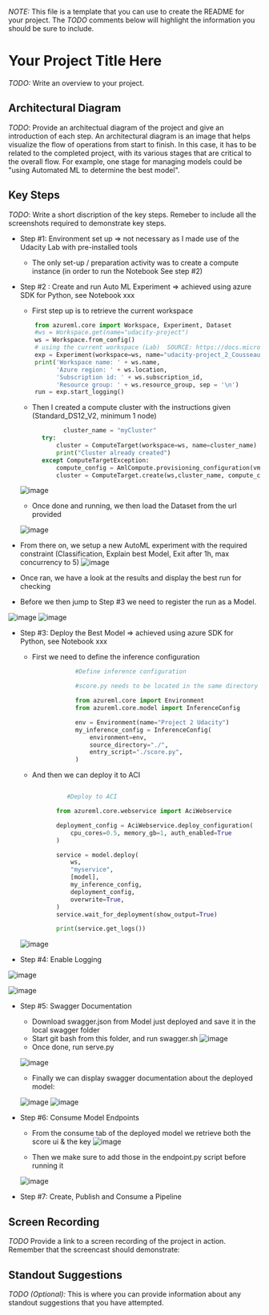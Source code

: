 *NOTE:* This file is a template that you can use to create the README for your project. The *TODO* comments below will highlight the information you should be sure to include.


# Your Project Title Here

*TODO:* Write an overview to your project.

## Architectural Diagram
*TODO*: Provide an architectual diagram of the project and give an introduction of each step. An architectural diagram is an image that helps visualize the flow of operations from start to finish. In this case, it has to be related to the completed project, with its various stages that are critical to the overall flow. For example, one stage for managing models could be "using Automated ML to determine the best model". 

## Key Steps
*TODO*: Write a short discription of the key steps. Remeber to include all the screenshots required to demonstrate key steps. 
- Step #1: Environment set up => not necessary as I made use of the Udacity Lab with pre-installed tools
  - The only set-up / preparation activity was to create a compute instance (in order to run the Notebook See step #2)
  
- Step #2 : Create and run Auto ML Experiment => achieved using azure SDK for Python, see Notebook xxx

  - First step up is to retrieve the current workspace
  ```python
      from azureml.core import Workspace, Experiment, Dataset
      #ws = Workspace.get(name="udacity-project")
      ws = Workspace.from_config()  
      # using the current workspace (Lab)  SOURCE: https://docs.microsoft.com/en-us/python/api/azureml-core/azureml.core.workspace.workspace?view=azure-ml-py
      exp = Experiment(workspace=ws, name="udacity-project_2_Cousseau")
      print('Workspace name: ' + ws.name, 
            'Azure region: ' + ws.location, 
            'Subscription id: ' + ws.subscription_id, 
            'Resource group: ' + ws.resource_group, sep = '\n')
      run = exp.start_logging()
  ```
  
  - Then I created a compute cluster with the instructions given (Standard_DS12_V2, minimum 1 node)
  
  ```python
              cluster_name = "myCluster"
        try:
            cluster = ComputeTarget(workspace=ws, name=cluster_name)
            print("Cluster already created")
        except ComputeTargetException:
            compute_config = AmlCompute.provisioning_configuration(vm_size="STANDARD_DS12_V2",min_nodes=1, max_nodes=6)
            cluster = ComputeTarget.create(ws,cluster_name, compute_config) #creates the actual cluster
  ```
  
  ![image](https://user-images.githubusercontent.com/32632731/136262638-67d22fe3-864b-4136-b286-4de90d62e528.png)

  
  - Once done and running, we then load the Dataset from the url provided
  
  ![image](https://user-images.githubusercontent.com/32632731/136263292-3d06ebfe-ae89-415e-95a2-d5fce5ba9f43.png)

 - From there on, we setup a new AutoML experiment with the required constraint (Classification, Explain best Model, Exit after 1h, max concurrency to 5)
 ![image](https://user-images.githubusercontent.com/32632731/136699813-e0e10bab-b930-496a-869e-6e118f565244.png)

 
 - Once ran, we have a look at the results and display the best run for checking
  
  
 - Before we then jump to Step #3 we need to register the run as a Model.

 ![image](https://user-images.githubusercontent.com/32632731/136701920-e8fc31f0-126d-4f6f-9141-540078b465fe.png)
  ![image](https://user-images.githubusercontent.com/32632731/136269749-6aba90e5-f5d3-4fe2-9fe9-b54e0eedc777.png)

- Step #3: Deploy the Best Model => achieved using azure SDK for Python, see Notebook xxx
  - First we need to define the inference configuration
    ```python
                #Define inference configuration

                #score.py needs to be located in the same directory as this notebook. Otherwise update the source_directory variable

                from azureml.core import Environment
                from azureml.core.model import InferenceConfig

                env = Environment(name="Project 2 Udacity")
                my_inference_config = InferenceConfig(
                    environment=env,
                    source_directory="./",
                    entry_script="./score.py",
                )
    ```
   - And then we can deploy it to ACI
    
    ```python
    
                 #Deploy to ACI

              from azureml.core.webservice import AciWebservice

              deployment_config = AciWebservice.deploy_configuration(
                  cpu_cores=0.5, memory_gb=1, auth_enabled=True
              )

              service = model.deploy(
                  ws,
                  "myservice",
                  [model],
                  my_inference_config,
                  deployment_config,
                  overwrite=True,
              )
              service.wait_for_deployment(show_output=True)

              print(service.get_logs())
    
    ```
    
    ![image](https://user-images.githubusercontent.com/32632731/136702629-69a56ebd-a3ae-4b8e-a4e6-720fae86aea3.png)

    
- Step #4: Enable Logging

![image](https://user-images.githubusercontent.com/32632731/136274509-baedc330-1abd-4ed6-aa69-f3e769564cf3.png)

![image](https://user-images.githubusercontent.com/32632731/136275072-0086011c-ec4f-4f3c-bafd-df26560c7b90.png)


- Step #5: Swagger Documentation
  - Download swagger.json from Model just deployed and save it in the local swagger folder
  - Start git bash from this folder, and run swagger.sh
  ![image](https://user-images.githubusercontent.com/32632731/136704369-b2f8d709-9d79-4e0b-a025-2edfe11bdbde.png)
  - Once done, run serve.py
  
  ![image](https://user-images.githubusercontent.com/32632731/136705317-b98dcbeb-b943-4bf6-9868-97889e5a243a.png)

  - Finally we can display swagger documentation about the deployed model:
  
  ![image](https://user-images.githubusercontent.com/32632731/136705220-0e46204e-77f9-4b79-bdbc-9da58d0f9cba.png)
  ![image](https://user-images.githubusercontent.com/32632731/136705245-548c1be6-96b3-4b02-8a51-1cbe2fb8912a.png)


- Step #6: Consume Model Endpoints
  - From the consume tab of the deployed model we retrieve both the score ui & the key
  ![image](https://user-images.githubusercontent.com/32632731/136705380-e3b8e043-7ab3-4498-a925-ef54cdff75b6.png)

  - Then we make sure to add those in the endpoint.py script before running it
  
  ![image](https://user-images.githubusercontent.com/32632731/136706007-e8c8a3f5-93f9-4dac-ab61-621465595a1a.png)


- Step #7: Create, Publish and Consume a Pipeline



## Screen Recording
*TODO* Provide a link to a screen recording of the project in action. Remember that the screencast should demonstrate:

## Standout Suggestions
*TODO (Optional):* This is where you can provide information about any standout suggestions that you have attempted.
